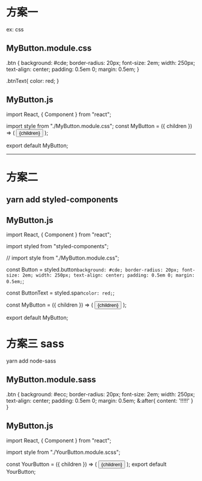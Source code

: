 # 方案一

ex: css

## MyButton.module.css

.btn {
background: #cde;
border-radius: 20px;
font-size: 2em;
width: 250px;
text-align: center;
padding: 0.5em 0;
margin: 0.5em;
}

.btnText{
color: red;
}

## MyButton.js

import React, { Component } from "react";

import style from "./MyButton.module.css";
const MyButton = ({ children }) => (
<button className={style.btn}>
<span className={style.btnText}>{children}</span>
</button>
);

export default MyButton;

---

# 方案二

## yarn add styled-components

## MyButton.js

import React, { Component } from "react";

import styled from "styled-components";

// import style from "./MyButton.module.css";

const Button = styled.button`background: #cde; border-radius: 20px; font-size: 2em; width: 250px; text-align: center; padding: 0.5em 0; margin: 0.5em;`;

const ButtonText = styled.span`color: red;`;

const MyButton = ({ children }) => (
<Button>
<ButtonText>{children}</ButtonText>
</Button>
);

export default MyButton;


# 方案三 sass
yarn add node-sass

## MyButton.module.sass
 .btn {
    background: #ecc;
    border-radius: 20px;
    font-size: 2em;
    width: 250px;
    text-align: center;
    padding: 0.5em 0;
    margin: 0.5em;
    &:after{
        content: '!!!!!'
    }
}


## MyButton.js
import React, { Component } from "react";

import style from "./YourButton.module.scss";

const YourButton = ({ children }) => (
  <button className={style.btn}>{children}</button>
);
export default YourButton;
